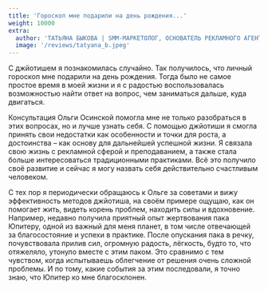 ```yaml
---
title: 'Гороскоп мне подарили на день рождения...'
weight: 10000
extra:
  author: 'ТАТЬЯНА БЫКОВА | SMM-МАРКЕТОЛОГ, ОСНОВАТЕЛЬ РЕКЛАМНОГО АГЕНТСТВА'
  image: '/reviews/tatyana_b.jpeg'
---
```


С джйотишем я познакомилась случайно. Так получилось, что личный гороскоп мне подарили на день рождения. Тогда было не самое простое время в моей жизни и я с радостью воспользовалась возможностью найти ответ на вопрос, чем заниматься дальше, куда двигаться.

<!-- more -->

Консультация Ольги Осинской помогла мне не только разобраться в этих вопросах, но и лучше узнать себя. С помощью джйотиши я смогла принять свои недостатки как особенности и точки для роста, а достоинства – как основу для дальнейшей успешной жизни. Я связала свою жизнь с рекламной сферой и преподаванием, а также стала больше интересоваться традиционными практиками. Всё это получило своё развитие и сейчас я могу назвать себя действительно счастливым человеком.

С тех пор я периодически обращаюсь к Ольге за советами и вижу эффективность методов джйотиша, на своём примере ощущаю, как он помогает жить, видеть корень проблем, находить силы и вдохновение. Например, недавно получила приятный опыт жертвования пака Юпитеру, одной из важный для меня планет, в том числе отвечающей за благосостояние и успехи в практике. После опускания пака в речку, почувствовала прилив сил, огромную радость, лёгкость, будто то, что отяжеляло, утонуло вместе с этим паком. Это сравнимо с тем чувством, когда испытываешь облегчение от решения очень сложной проблемы. И по тому, какие события за этим последовали, я точно знаю, что Юпитер ко мне благосклонен.